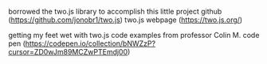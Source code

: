 borrowed the two.js library to accomplish this little project
github (https://github.com/jonobr1/two.js)
two.js webpage (https://two.js.org/)

getting my feet wet with two.js code examples from professor Colin M.
code pen (https://codepen.io/collection/bNWZzP?cursor=ZD0wJm89MCZwPTEmdj00)
